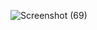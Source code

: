 ![Screenshot (69)](https://github.com/user-attachments/assets/8808d553-71ae-4496-a106-d1daca7f1e42)
